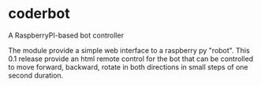 coderbot
========

A RaspberryPI-based bot controller

The module provide a simple web interface to a raspberry py "robot".
This 0.1 release provide an html remote control for the bot that can be controlled to move forward, backward, rotate in both directions in small steps of one second duration.




